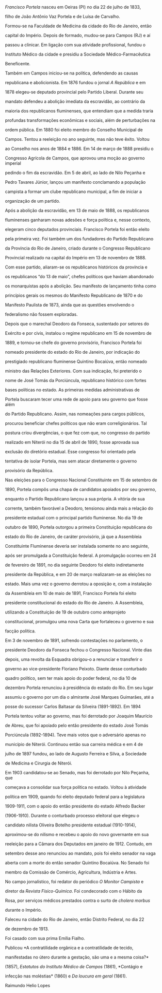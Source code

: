 

*Francisco Portela* nasceu em Oeiras (PI) no dia 22 de julho de 1833,

filho de João Antônio Vaz Portela e de Luísa de Carvalho.



Formou-se na Faculdade de Medicina da cidade do Rio de Janeiro, então

capital do Império. Depois de formado, mudou-se para Campos (RJ) e aí

passou a clinicar. Em ligação com sua atividade profissional, fundou o

Instituto Médico da cidade e presidiu a Sociedade Médico-Farmacêutica

Beneficente.



Também em Campos iniciou-se na política, defendendo as causas

republicana e abolicionista. Em 1876 fundou o jornal *A República* e em

1878 elegeu-se deputado provincial pelo Partido Liberal. Durante seu

mandato defendeu a abolição imediata da escravidão, ao contrário da

maioria dos republicanos fluminenses, que entendiam que a medida traria

profundas transformações econômicas e sociais, além de perturbações na

ordem pública. Em 1880 foi eleito membro do Conselho Municipal de

Campos. Tentou a reeleição no ano seguinte, mas não teve êxito. Voltou

ao Conselho nos anos de 1884 e 1886. Em 14 de março de 1888 presidiu o

Congresso Agrícola de Campos, que aprovou uma moção ao governo imperial

pedindo o fim da escravidão. Em 5 de abril, ao lado de Nilo Peçanha e

Pedro Tavares Júnior, lançou um manifesto conclamando a população

campista a formar um clube republicano municipal, a fim de iniciar a

organização de um partido.



Após a abolição da escravidão, em 13 de maio de 1888, os republicanos

fluminenses ganharam novas adesões e força política e, nesse contexto,

elegeram cinco deputados provinciais. Francisco Portela foi então eleito

pela primeira vez. Foi também um dos fundadores do Partido Republicano

da Província do Rio de Janeiro, criado durante o Congresso Republicano

Provincial realizado na capital do Império em 13 de novembro de 1888.

Com esse partido, aliaram-se os republicanos históricos da província e

os republicanos “do 13 de maio”, chefes políticos que haviam abandonado

os monarquistas após a abolição. Seu manifesto de lançamento tinha como

princípios gerais os mesmos do Manifesto Republicano de 1870 e do

Manifesto Paulista de 1873, ainda que as questões envolvendo o

federalismo não fossem exploradas.



Depois que o marechal Deodoro da Fonseca, sustentado por setores do

Exército e por civis, instalou o regime republicano em 15 de novembro de

1889, e tornou-se chefe do governo provisório, Francisco Portela foi

nomeado presidente do estado do Rio de Janeiro, por indicação do

prestigiado republicano fluminense Quintino Bocaiúva, então nomeado

ministro das Relações Exteriores. Com sua indicação, foi preterido o

nome de José Tomás da Porciúncula, republicano histórico com fortes

bases políticas no estado. As primeiras medidas administrativas de

Portela buscaram tecer uma rede de apoio para seu governo que fosse além

do Partido Republicano. Assim, nas nomeações para cargos públicos,

procurou beneficiar chefes políticos que não eram correligionários. Tal

postura criou divergências, o que fez com que, no congresso do partido

realizado em Niterói no dia 15 de abril de 1890, fosse aprovada sua

exclusão do diretório estadual. Esse congresso foi orientado pela

tentativa de isolar Portela, mas sem atacar diretamente o governo

provisório da República.



Nas eleições para o Congresso Nacional Constituinte em 15 de setembro de

1890, Portela compôs uma chapa de candidatos apoiados por seu governo,

enquanto o Partido Republicano lançou a sua própria. A vitória de sua

corrente, também favorável a Deodoro, tensionou ainda mais a relação do

presidente estadual com o principal partido fluminense. No dia 19 de

outubro de 1890, Portela outorgou a primeira Constituição republicana do

estado do Rio de Janeiro, de caráter provisório, já que a Assembleia

Constituinte Fluminense deveria ser instalada somente no ano seguinte,

após ser promulgada a Constituição federal. A promulgação ocorreu em 24

de fevereiro de 1891, no dia seguinte Deodoro foi eleito indiretamente

presidente da República, e em 20 de março realizaram-se as eleições no

estado. Mais uma vez o governo derrotou a oposição e, com a instalação

da Assembleia em 10 de maio de 1891, Francisco Portela foi eleito

presidente constitucional do estado do Rio de Janeiro. A Assembleia,

utilizando a Constituição de 19 de outubro como anteprojeto

constitucional, promulgou uma nova Carta que fortaleceu o governo e sua

facção política.



Em 3 de novembro de 1891, sofrendo contestações no parlamento, o

presidente Deodoro da Fonseca fechou o Congresso Nacional. Vinte dias

depois, uma revolta da Esquadra obrigou-o a renunciar e transferir o

governo ao vice-presidente Floriano Peixoto. Diante desse conturbado

quadro político, sem ter mais apoio do poder federal, no dia 10 de

dezembro Portela renunciou à presidência do estado do Rio. Em seu lugar

assumiu o governo por um dia o almirante José Marques Guimarães, até a

posse do sucessor Carlos Baltasar da Silveira (1891-1892). Em 1894

Portela tentou voltar ao governo, mas foi derrotado por Joaquim Maurício

de Abreu, que foi apoiado pelo então presidente do estado José Tomás

Porciúncula (1892-1894). Teve mais votos que o adversário apenas no

município de Niterói. Continuou então sua carreira médica e em 4 de

julho de 1897 fundou, ao lado de Augusto Ferreira e Silva, a Sociedade

de Medicina e Cirurgia de Niterói.



Em 1903 candidatou-se ao Senado, mas foi derrotado por Nilo Peçanha, que

começava a consolidar sua força política no estado. Voltou à atividade

política em 1909, quando foi eleito deputado federal para a legislatura

1909-1911, com o apoio do então presidente do estado Alfredo Backer

(1906-1910). Durante o conturbado processo eleitoral que elegeu o

candidato nilista Oliveira Botelho presidente estadual (1910-1914),

aproximou-se do nilismo e recebeu o apoio do novo governante em sua

reeleição para a Câmara dos Deputados em janeiro de 1912. Contudo, em

setembro desse ano renunciou ao mandato, pois foi eleito senador na vaga

aberta com a morte do então senador Quintino Bocaiúva. No Senado foi

membro da Comissão de Comércio, Agricultura, Indústria e Artes.



No campo jornalístico, foi redator do periódico *O Monitor Campista* e

diretor da *Revista Físico-Química*. Foi condecorado com o Hábito da

Rosa, por serviços médicos prestados contra o surto de *cholera morbus*

durante o Império.



Faleceu na cidade do Rio de Janeiro, então Distrito Federal, no dia 22

de dezembro de 1913.



Foi casado com sua prima Emília Fialho.



Publicou *A contratilidade orgânica e a contratilidade de tecido,

manifestadas no útero durante a gestação, são uma e a mesma coisa?*

(1857), *Estatutos do Instituto Médico de Campos* (1861), *Contágio e

infecção nas moléstias* (1860) e *Da loucura em geral* (1861).



Raimundo Helio Lopes



